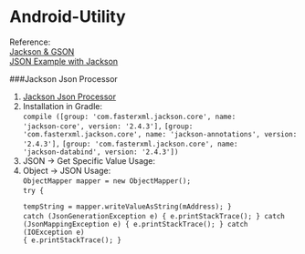 Android-Utility
===============
Reference:  
[Jackson & GSON](http://java.dzone.com/articles/be-lazy-productive-android)  
[JSON Example with Jackson](http://www.mkyong.com/java/jackson-streaming-api-to-read-and-write-json/)

###Jackson Json Processor
1. [Jackson Json Processor](http://jackson.codehaus.org/)
2. Installation in Gradle:  
<code>compile ([group: 'com.fasterxml.jackson.core', name: 'jackson-core', version: '2.4.3'],</code>
<code>[group: 'com.fasterxml.jackson.core', name: 'jackson-annotations', version: '2.4.3'],</code>
<code>[group: 'com.fasterxml.jackson.core', name: 'jackson-databind', version: '2.4.3'])</code>
3. JSON -> Get Specific Value Usage:
4. Object -> JSON Usage:  
<code>ObjectMapper mapper = new ObjectMapper();</code>  
<code>try {  
tempString = mapper.writeValueAsString(mAddress);
        }</code>  
<code>catch (JsonGenerationException e) {
            e.printStackTrace();
        } catch (JsonMappingException e) {
            e.printStackTrace();
        } catch (IOException e) {
            e.printStackTrace();
        }</code>

